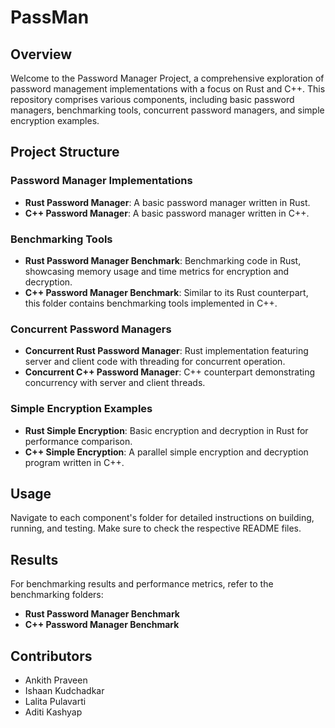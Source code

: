 # PassMan

## Overview

Welcome to the Password Manager Project, a comprehensive exploration of password management implementations with a focus on Rust and C++. This repository comprises various components, including basic password managers, benchmarking tools, concurrent password managers, and simple encryption examples.

## Project Structure

### Password Manager Implementations

- **Rust Password Manager**: A basic password manager written in Rust.
- **C++ Password Manager**: A basic password manager written in C++.

### Benchmarking Tools

- **Rust Password Manager Benchmark**: Benchmarking code in Rust, showcasing memory usage and time metrics for encryption and decryption.
- **C++ Password Manager Benchmark**: Similar to its Rust counterpart, this folder contains benchmarking tools implemented in C++.

### Concurrent Password Managers

- **Concurrent Rust Password Manager**: Rust implementation featuring server and client code with threading for concurrent operation.
- **Concurrent C++ Password Manager**: C++ counterpart demonstrating concurrency with server and client threads.

### Simple Encryption Examples

- **Rust Simple Encryption**: Basic encryption and decryption in Rust for performance comparison.
- **C++ Simple Encryption**: A parallel simple encryption and decryption program written in C++.

## Usage

Navigate to each component's folder for detailed instructions on building, running, and testing. Make sure to check the respective README files.

## Results

For benchmarking results and performance metrics, refer to the benchmarking folders:

- **Rust Password Manager Benchmark**
- **C++ Password Manager Benchmark**

## Contributors

- Ankith Praveen
- Ishaan Kudchadkar
- Lalita Pulavarti
- Aditi Kashyap
